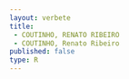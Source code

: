 ```yaml
---
layout: verbete
title:
 - COUTINHO, RENATO RIBEIRO
 - COUTINHO, Renato Ribeiro
published: false
type: R
---
```


